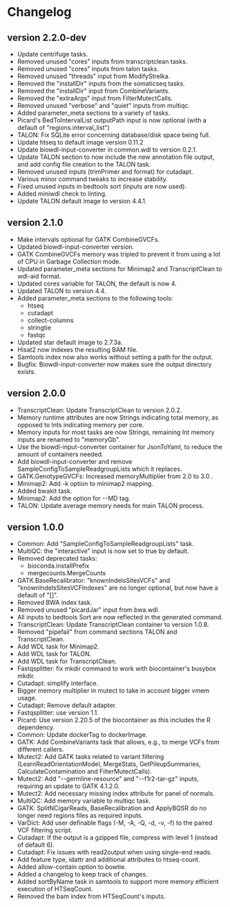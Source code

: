 Changelog
==========

<!--

Newest changes should be on top.

This document is user facing. Please word the changes in such a way
that users understand how the changes affect the new version.
-->

version 2.2.0-dev
---------------------------
+ Update centrifuge tasks.
+ Removed unused "cores" inputs from transcriptclean tasks.
+ Removed unused "cores" inputs from talon tasks.
+ Removed unused "threads" input from ModifyStrelka.
+ Removed the "installDir" inputs from the somaticseq tasks.
+ Removed the "installDir" input from CombineVariants.
+ Removed the "extraArgs" input from FilterMutectCalls.
+ Removed unused "verbose" and "quiet" inputs from multiqc.
+ Added parameter_meta sections to a variety of tasks.
+ Picard's BedToIntervalList outputPath input is now optional (with a default of "regions.interval_list")
+ TALON: Fix SQLite error concerning database/disk space being full.
+ Update htseq to default image version 0.11.2
+ Update biowdl-input-converter in common.wdl to version 0.2.1.
+ Update TALON section to now include the new annotation file output, and add config file creation to the TALON task.
+ Removed unused inputs (trimPrimer and format) for cutadapt.
+ Various minor command tweaks to increase stability.
+ Fixed unused inputs in bedtools sort (inputs are now used).
+ Added miniwdl check to linting.
+ Update TALON default image to version 4.4.1.

version 2.1.0
---------------------------
+ Make intervals optional for GATK CombineGVCFs.
+ Updated biowdl-input-converter version.
+ GATK CombineGVCFs memory was tripled to prevent it from using a lot of CPU in
  Garbage Collection mode.
+ Updated parameter_meta sections for Minimap2 and TranscriptClean to wdl-aid format.
+ Updated cores variable for TALON, the default is now 4.
+ Updated TALON to version 4.4.
+ Added parameter_meta sections to the following tools:
    + htseq
    + cutadapt
    + collect-columns
    + stringtie
    + fastqc
+ Updated star default image to 2.7.3a.
+ Hisat2 now indexes the resulting BAM file.
+ Samtools index now also works without setting a path for the output.
+ Bugfix: Biowdl-input-converter now makes sure the output directory exists.

version 2.0.0
---------------------------
+ TranscriptClean: Update TranscriptClean to version 2.0.2.
+ Memory runtime attributes are now Strings indicating total memory, as opposed to Ints indicating memory per core.
+ Memory inputs for most tasks are now Strings, remaining Int memory inputs are renamed to "memoryGb".
+ Use the biowdl-input-converter container for JsonToYaml, to reduce the amount of containers needed.
+ Add biowdl-input-converter and remove SampleConfigToSampleReadgroupLists which it replaces.
+ GATK.GenotypeGVCFs: Increased memoryMultiplier from 2.0 to 3.0 .
+ Minimap2: Add -k option to minimap2 mapping.
+ Added bwakit task.
+ Minimap2: Add the option for --MD tag.
+ TALON: Update average memory needs for main TALON process.

version 1.0.0
---------------------------
+ Common: Add "SampleConfigToSampleReadgroupLists" task.
+ MultiQC: the "interactive" input is now set to true by default.
+ Removed deprecated tasks:
  + bioconda.installPrefix
  + mergecounts.MergeCounts
+ GATK.BaseRecalibrator: "knownIndelsSitesVCFs" and "knownIndelsSitesVCFIndexes" are no longer optional, but now have a default of "[]".
+ Removed BWA index task.
+ Removed unused "picardJar" input from bwa.wdl.
+ All inputs to bedtools Sort are now reflected in the generated command.
+ TranscriptClean: Update TranscriptClean container to version 1.0.8.
+ Removed "pipefail" from command sections TALON and TranscriptClean.
+ Add WDL task for Minimap2.
+ Add WDL task for TALON.
+ Add WDL task for TranscriptClean.
+ Fastqsplitter: fix mkdir command to work with biocontainer's busybox mkdir.
+ Cutadapt: simplify interface.
+ Bigger memory multiplier in mutect to take in account bigger vmem usage.
+ Cutadapt: Remove default adapter.
+ Fastqsplitter: use version 1.1.
+ Picard: Use version 2.20.5 of the biocontainer as this includes the R dependency.
+ Common: Update dockerTag to dockerImage.
+ GATK: Add CombineVariants task that allows, e.g., to merge VCFs from different callers.
+ Mutect2: Add GATK tasks related to variant filtering (LearnReadOrientationModel, MergeStats, GetPileupSummaries, CalculateContamination and FilterMutectCalls).
+ Mutect2: Add "--germline-resource" and "--f1r2-tar-gz" inputs, requiring an update to GATK 4.1.2.0. 
+ Mutect2: Add necessary missing index attribute for panel of normals.
+ MultiQC: Add memory variable to multiqc task.
+ GATK: SplitNCigarReads, BaseRecalibration and ApplyBQSR do no longer need regions files as required inputs.
+ VarDict: Add user definable flags (-M, -A, -Q, -d, -v, -f) to the paired VCF filtering script.
+ Cutadapt: If the output is a gzipped file, compress with level 1 (instead of default 6).
+ Cutadapt: Fix issues with read2output when using single-end reads.
+ Add feature type, idattr and additional attributes to htseq-count.
+ Added allow-contain option to bowtie.
+ Added a changelog to keep track of changes.
+ Added sortByName task in samtools to support more memory efficient execution of HTSeqCount.
+ Removed the bam index from HTSeqCount's inputs.
